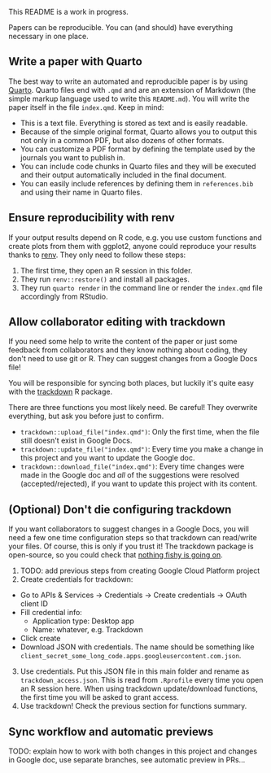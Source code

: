 This README is a work in progress.

Papers can be reproducible. You can (and should) have everything necessary in one place.

## Write a paper with Quarto

The best way to write an automated and reproducible paper is by using [Quarto](https://quarto.org/). Quarto files end with `.qmd` and are an extension of Markdown (the simple markup language used to write this `README.md`). You will write the paper itself in the file `index.qmd`. Keep in mind:

- This is a text file. Everything is stored as text and is easily readable.
- Because of the simple original format, Quarto allows you to output this not only in a common PDF, but also dozens of other formats.
- You can customize a PDF format by defining the template used by the journals you want to publish in.
- You can include code chunks in Quarto files and they will be executed and their output automatically included in the final document.
- You can easily include references by defining them in `references.bib` and using their name in Quarto files.

## Ensure reproducibility with renv

If your output results depend on R code, e.g. you use custom functions and create plots from them with ggplot2, anyone could reproduce your results thanks to [renv](https://pkgs.rstudio.com/renv/). They only need to follow these steps:

1. The first time, they open an R session in this folder.
2. They run `renv::restore()` and install all packages.
3. They run `quarto render` in the command line or render the `index.qmd` file accordingly from RStudio.

## Allow collaborator editing with trackdown

If you need some help to write the content of the paper or just some feedback from collaborators and they know nothing about coding, they don't need to use git or R. They can suggest changes from a Google Docs file!

You will be responsible for syncing both places, but luckily it's quite easy with the [trackdown](https://claudiozandonella.github.io/trackdown/) R package.

There are three functions you most likely need. Be careful! They overwrite everything, but ask you before just to confirm.
  - `trackdown::upload_file("index.qmd")`: Only the first time, when the file still doesn't exist in Google Docs.
  - `trackdown::update_file("index.qmd")`: Every time you make a change in this project and you want to update the Google doc.
  - `trackdown::download_file("index.qmd")`: Every time changes were made in the Google doc and *all* of the suggestions were resolved (accepted/rejected), if you want to update this project with its content.

## (Optional) Don't die configuring trackdown

If you want collaborators to suggest changes in a Google Docs, you will need a few one time configuration steps so that trackdown can read/write your files. Of course, this is only if you trust it! The trackdown package is open-source, so you could check that [nothing fishy is going on](https://github.com/ClaudioZandonella/trackdown).

1. TODO: add previous steps from creating Google Cloud Platform project
2. Create credentials for trackdown:
  - Go to APIs & Services -> Credentials -> Create credentials -> OAuth client ID
  - Fill credential info:
    - Application type: Desktop app
    - Name: whatever, e.g. Trackdown
  - Click create
  - Download JSON with credentials. The name should be something like `client_secret_some_long_code.apps.googleusercontent.com.json`.
3. Use credentials. Put this JSON file in this main folder and rename as `trackdown_access.json`. This is read from `.Rprofile` every time you open an R session here. When using trackdown update/download functions, the first time you will be asked to grant access.
4. Use trackdown! Check the previous section for functions summary.

## Sync workflow and automatic previews

TODO: explain how to work with both changes in this project and changes in Google doc, use separate branches, see automatic preview in PRs...

